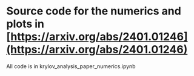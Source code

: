 # Source code for the numerics and plots in [https://arxiv.org/abs/2401.01246](https://arxiv.org/abs/2401.01246)

All code is in krylov_analysis_paper_numerics.ipynb
